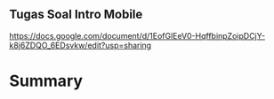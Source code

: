 ## Tugas Soal Intro Mobile

<https://docs.google.com/document/d/1EofGlEeV0-HqffbinpZoipDCjY-k8j6ZDQO_6EDsvkw/edit?usp=sharing>

# Summary

